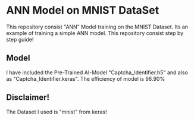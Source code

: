 # ANN Model on MNIST DataSet
This repository consist "ANN" Model training on the MNIST Dataset. Its an example of training a simple ANN model. This repository consist step by step guide!
## Model
I have included the Pre-Trained AI-Model "Captcha_Identifier.h5" and also as "Captcha_Identifier.keras". The efficiency of model is 98.90%
## Disclaimer!
The Dataset I used is "mnist" from keras!
